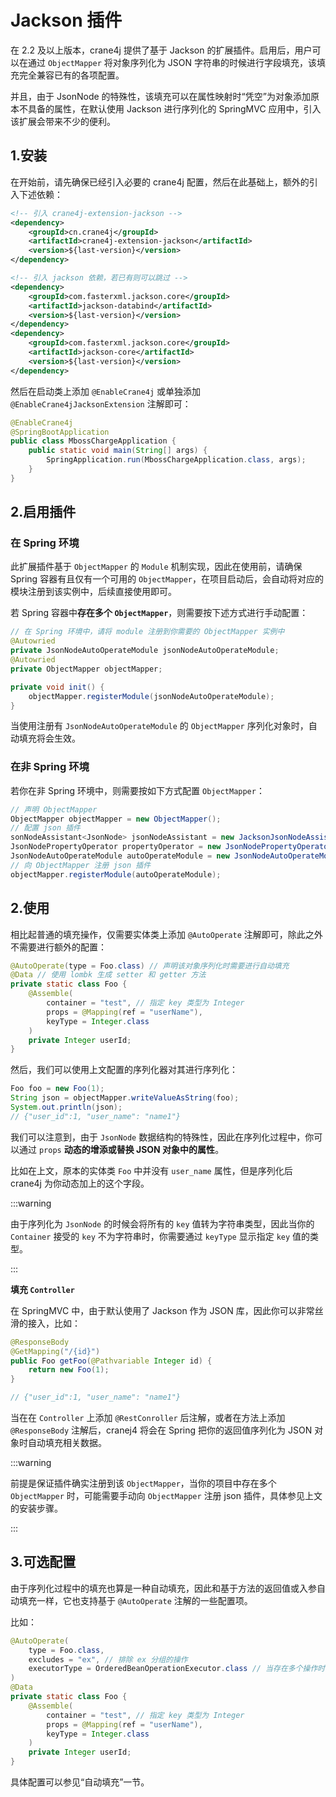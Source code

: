 # Jackson 插件

在 2.2 及以上版本，crane4j 提供了基于 Jackson 的扩展插件。启用后，用户可以在通过 `ObjectMapper` 将对象序列化为 JSON 字符串的时候进行字段填充，该填充完全兼容已有的各项配置。

并且，由于 JsonNode 的特殊性，该填充可以在属性映射时“凭空”为对象添加原本不具备的属性，在默认使用 Jackson 进行序列化的 SpringMVC 应用中，引入该扩展会带来不少的便利。

## 1.安装

在开始前，请先确保已经引入必要的 crane4j 配置，然后在此基础上，额外的引入下述依赖：

~~~xml
<!-- 引入 crane4j-extension-jackson -->
<dependency>
    <groupId>cn.crane4j</groupId>
    <artifactId>crane4j-extension-jackson</artifactId>
    <version>${last-version}</version>
</dependency>

<!-- 引入 jackson 依赖，若已有则可以跳过 -->
<dependency>
    <groupId>com.fasterxml.jackson.core</groupId>
    <artifactId>jackson-databind</artifactId>
    <version>${last-version}</version>
</dependency>
<dependency>
    <groupId>com.fasterxml.jackson.core</groupId>
    <artifactId>jackson-core</artifactId>
    <version>${last-version}</version>
</dependency>
~~~

然后在启动类上添加 `@EnableCrane4j` 或单独添加 `@EnableCrane4jJacksonExtension` 注解即可：

~~~java
@EnableCrane4j
@SpringBootApplication
public class MbossChargeApplication {
    public static void main(String[] args) {
        SpringApplication.run(MbossChargeApplication.class, args);
    }
}
~~~

## 2.启用插件

### 在 Spring 环境

此扩展插件基于 `ObjectMapper` 的 `Module` 机制实现，因此在使用前，请确保 Spring 容器有且仅有一个可用的 `ObjectMapper`，在项目启动后，会自动将对应的模块注册到该实例中，后续直接使用即可。

若 Spring 容器中**存在多个 `ObjectMapper`**，则需要按下述方式进行手动配置：

~~~java
// 在 Spring 环境中，请将 module 注册到你需要的 ObjectMapper 实例中
@Autowried
private JsonNodeAutoOperateModule jsonNodeAutoOperateModule;
@Autowried
private ObjectMapper objectMapper;

private void init() {
    objectMapper.registerModule(jsonNodeAutoOperateModule);
}
~~~

当使用注册有 `JsonNodeAutoOperateModule` 的 `ObjectMapper` 序列化对象时，自动填充将会生效。

### 在非 Spring 环境

若你在非 Spring 环境中，则需要按如下方式配置 `ObjectMapper`：

~~~java
// 声明 ObjectMapper
ObjectMapper objectMapper = new ObjectMapper();
// 配置 json 插件
sonNodeAssistant<JsonNode> jsonNodeAssistant = new JacksonJsonNodeAssistant(objectMapper);
JsonNodePropertyOperator propertyOperator = new JsonNodePropertyOperator(jsonNodeAssistant, new ReflectivePropertyOperator());
JsonNodeAutoOperateModule autoOperateModule = new JsonNodeAutoOperateModule(elementResolver, objectMapper, annotationFinder);
// 向 ObjectMapper 注册 json 插件
objectMapper.registerModule(autoOperateModule);
~~~

## 2.使用

相比起普通的填充操作，仅需要实体类上添加 `@AutoOperate` 注解即可，除此之外不需要进行额外的配置：

~~~java
@AutoOperate(type = Foo.class) // 声明该对象序列化时需要进行自动填充
@Data // 使用 lombk 生成 setter 和 getter 方法
private static class Foo {
    @Assemble(
        container = "test", // 指定 key 类型为 Integer
        props = @Mapping(ref = "userName"),
        keyType = Integer.class
    )
    private Integer userId;
}
~~~

然后，我们可以使用上文配置的序列化器对其进行序列化：

~~~java
Foo foo = new Foo(1);
String json = objectMapper.writeValueAsString(foo);
System.out.println(json);
// {"user_id":1, "user_name": "name1"}
~~~

我们可以注意到，由于 `JsonNode` 数据结构的特殊性，因此在序列化过程中，你可以通过 `props` **动态的增添或替换 JSON 对象中的属性**。

比如在上文，原本的实体类 `Foo` 中并没有 `user_name` 属性，但是序列化后 crane4j 为你动态加上的这个字段。

:::warning

由于序列化为 `JsonNode` 的时候会将所有的 `key` 值转为字符串类型，因此当你的 `Container` 接受的 `key` 不为字符串时，你需要通过 `keyType` 显示指定 `key` 值的类型。

:::

**填充 `Controller`**

在 SpringMVC 中，由于默认使用了 Jackson 作为 JSON 库，因此你可以非常丝滑的接入，比如：

~~~java
@ResponseBody
@GetMapping("/{id}")
public Foo getFoo(@Pathvariable Integer id) {
    return new Foo(1);
}

// {"user_id":1, "user_name": "name1"}
~~~

当在在 `Controller` 上添加 `@RestConroller` 后注解，或者在方法上添加  `@ResponseBody` 注解后，cranej4 将会在 Spring 把你的返回值序列化为 JSON 对象时自动填充相关数据。

:::warning

前提是保证插件确实注册到该 `ObjectMapper`，当你的项目中存在多个 `ObjectMapper` 时，可能需要手动向 `ObjectMapper` 注册 json 插件，具体参见上文的安装步骤。

:::

## 3.可选配置

由于序列化过程中的填充也算是一种自动填充，因此和基于方法的返回值或入参自动填充一样，它也支持基于 `@AutoOperate` 注解的一些配置项。

比如：

~~~java
@AutoOperate(
    type = Foo.class, 
    excludes = "ex", // 排除 ex 分组的操作
    executorType = OrderedBeanOperationExecutor.class // 当存在多个操作时，进行异步填充
)
@Data
private static class Foo {
    @Assemble(
        container = "test", // 指定 key 类型为 Integer
        props = @Mapping(ref = "userName"),
        keyType = Integer.class
    )
    private Integer userId;
}
~~~

具体配置可以参见“自动填充”一节。